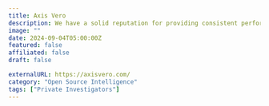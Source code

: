 ```yaml
---
title: Axis Vero
description: We have a solid reputation for providing consistent performance in every industry and investigative assignment.
image: ""
date: 2024-09-04T05:00:00Z
featured: false
affiliated: false
draft: false

externalURL: https://axisvero.com/
category: "Open Source Intelligence"
tags: ["Private Investigators"]
---
```

